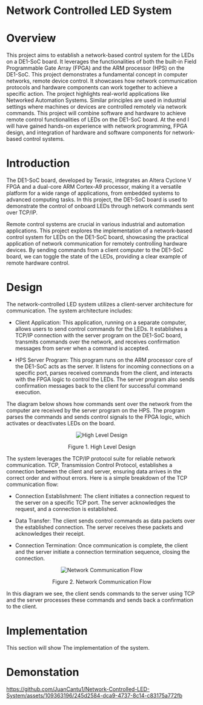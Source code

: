 # Network Controlled LED System

# Overview
This project aims to establish a network-based control system for the LEDs on a DE1-SoC board. It leverages the functionalities of both the built-in Field Programmable Gate Array (FPGA) and the ARM processor (HPS) on the DE1-SoC. This project demonstrates a fundamental concept in computer networks, remote device control. It showcases how network communication protocols and hardware components can work together to achieve a specific action. The project highlights real-world applications like Networked Automation Systems. Similar principles are used in industrial settings where machines or devices are controlled remotely via network commands. This project will combine software and hardware to achieve remote control functionalities of LEDs on the DE1-SoC board. At the end I will have gained hands-on experience with network programming, FPGA design, and integration of hardware and software components for network-based control systems. 

# Introduction
The DE1-SoC board, developed by Terasic, integrates an Altera Cyclone V FPGA and a dual-core ARM Cortex-A9 processor, making it a versatile platform for a wide range of applications, from embedded systems to advanced computing tasks. In this project, the DE1-SoC board is used to demonstrate the control of onboard LEDs through network commands sent over TCP/IP.

Remote control systems are crucial in various industrial and automation applications. This project explores the implementation of a network-based control system for LEDs on the DE1-SoC board, showcasing the practical application of network communication for remotely controlling hardware devices. By sending commands from a client computer to the DE1-SoC board, we can toggle the state of the LEDs, providing a clear example of remote hardware control. 

# Design 
The network-controlled LED system utilizes a client-server architecture for communication. The system architecture includes:

-	Client Application: This application, running on a separate computer, allows users to send control commands for the LEDs. It establishes a TCP/IP connection with the server program on the DE1-SoC board, transmits commands over the network, and receives confirmation messages from server when a command is accepted.

-	HPS Server Program: This program runs on the ARM processor core of the DE1-SoC acts as the server. It listens for incoming connections on a specific port, parses received commands from the client, and interacts with the FPGA logic to control the LEDs. The server program also sends confirmation messages back to the client for successful command execution.

The diagram below shows how commands sent over the network from the computer are received by the server program on the HPS. The program parses the commands and sends control signals to the FPGA logic, which activates or deactivates LEDs on the board. 

<p align="center">
  <img src="https://github.com/JuanCantu1/Network-Controlled-LED-System/assets/109363196/d2b4b72c-374f-4f69-957b-1ab3f59e15fc" alt="High Level Design">
</p>

<p align="center">
  Figure 1. High Level Design
</p>

The system leverages the TCP/IP protocol suite for reliable network communication. TCP, Transmission Control Protocol, establishes a connection between the client and server, ensuring data arrives in the correct order and without errors. Here is a simple breakdown of the TCP communication flow:

-	Connection Establishment: The client initiates a connection request to the server on a specific TCP port. The server acknowledges the request, and a connection is established.

-	Data Transfer: The client sends control commands as data packets over the established connection. The server receives these packets and acknowledges their receipt.

-	Connection Termination: Once communication is complete, the client and the server initiate a connection termination sequence, closing the connection.

<p align="center">
  <img src="https://github.com/JuanCantu1/Network-Controlled-LED-System/assets/109363196/fa695163-6649-4d27-be10-44dfa672e6ec" alt="Network Communication Flow">
</p>

<p align="center">
  Figure 2. Network Communication Flow
</p>

In this diagram we see, the client sends commands to the server using TCP and the server processes these commands and sends back a confirmation to the client.

# Implementation 
This section will show The implementation of the system.

# Demonstation 

https://github.com/JuanCantu1/Network-Controlled-LED-System/assets/109363196/245d2584-dca9-4737-8c14-c83175a772fb
